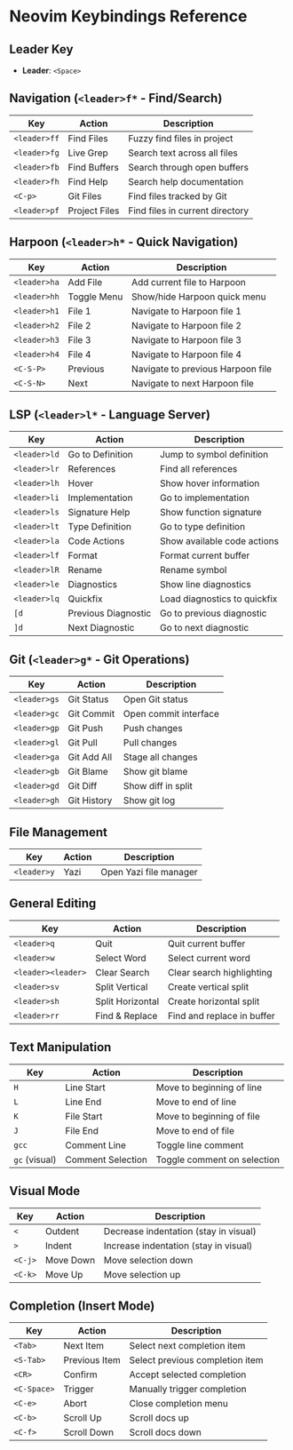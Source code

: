 # Neovim Keybindings Reference

## Leader Key
- **Leader**: `<Space>`

## Navigation (`<leader>f*` - Find/Search)
| Key | Action | Description |
|-----|--------|-------------|
| `<leader>ff` | Find Files | Fuzzy find files in project |
| `<leader>fg` | Live Grep | Search text across all files |
| `<leader>fb` | Find Buffers | Search through open buffers |
| `<leader>fh` | Find Help | Search help documentation |
| `<C-p>` | Git Files | Find files tracked by Git |
| `<leader>pf` | Project Files | Find files in current directory |

## Harpoon (`<leader>h*` - Quick Navigation)
| Key | Action | Description |
|-----|--------|-------------|
| `<leader>ha` | Add File | Add current file to Harpoon |
| `<leader>hh` | Toggle Menu | Show/hide Harpoon quick menu |
| `<leader>h1` | File 1 | Navigate to Harpoon file 1 |
| `<leader>h2` | File 2 | Navigate to Harpoon file 2 |
| `<leader>h3` | File 3 | Navigate to Harpoon file 3 |
| `<leader>h4` | File 4 | Navigate to Harpoon file 4 |
| `<C-S-P>` | Previous | Navigate to previous Harpoon file |
| `<C-S-N>` | Next | Navigate to next Harpoon file |

## LSP (`<leader>l*` - Language Server)
| Key | Action | Description |
|-----|--------|-------------|
| `<leader>ld` | Go to Definition | Jump to symbol definition |
| `<leader>lr` | References | Find all references |
| `<leader>lh` | Hover | Show hover information |
| `<leader>li` | Implementation | Go to implementation |
| `<leader>ls` | Signature Help | Show function signature |
| `<leader>lt` | Type Definition | Go to type definition |
| `<leader>la` | Code Actions | Show available code actions |
| `<leader>lf` | Format | Format current buffer |
| `<leader>lR` | Rename | Rename symbol |
| `<leader>le` | Diagnostics | Show line diagnostics |
| `<leader>lq` | Quickfix | Load diagnostics to quickfix |
| `[d` | Previous Diagnostic | Go to previous diagnostic |
| `]d` | Next Diagnostic | Go to next diagnostic |

## Git (`<leader>g*` - Git Operations)
| Key | Action | Description |
|-----|--------|-------------|
| `<leader>gs` | Git Status | Open Git status |
| `<leader>gc` | Git Commit | Open commit interface |
| `<leader>gp` | Git Push | Push changes |
| `<leader>gl` | Git Pull | Pull changes |
| `<leader>ga` | Git Add All | Stage all changes |
| `<leader>gb` | Git Blame | Show git blame |
| `<leader>gd` | Git Diff | Show diff in split |
| `<leader>gh` | Git History | Show git log |

## File Management
| Key | Action | Description |
|-----|--------|-------------|
| `<leader>y` | Yazi | Open Yazi file manager |

## General Editing
| Key | Action | Description |
|-----|--------|-------------|
| `<leader>q` | Quit | Quit current buffer |
| `<leader>w` | Select Word | Select current word |
| `<leader><leader>` | Clear Search | Clear search highlighting |
| `<leader>sv` | Split Vertical | Create vertical split |
| `<leader>sh` | Split Horizontal | Create horizontal split |
| `<leader>rr` | Find & Replace | Find and replace in buffer |

## Text Manipulation
| Key | Action | Description |
|-----|--------|-------------|
| `H` | Line Start | Move to beginning of line |
| `L` | Line End | Move to end of line |
| `K` | File Start | Move to beginning of file |
| `J` | File End | Move to end of file |
| `gcc` | Comment Line | Toggle line comment |
| `gc` (visual) | Comment Selection | Toggle comment on selection |

## Visual Mode
| Key | Action | Description |
|-----|--------|-------------|
| `<` | Outdent | Decrease indentation (stay in visual) |
| `>` | Indent | Increase indentation (stay in visual) |
| `<C-j>` | Move Down | Move selection down |
| `<C-k>` | Move Up | Move selection up |

## Completion (Insert Mode)
| Key | Action | Description |
|-----|--------|-------------|
| `<Tab>` | Next Item | Select next completion item |
| `<S-Tab>` | Previous Item | Select previous completion item |
| `<CR>` | Confirm | Accept selected completion |
| `<C-Space>` | Trigger | Manually trigger completion |
| `<C-e>` | Abort | Close completion menu |
| `<C-b>` | Scroll Up | Scroll docs up |
| `<C-f>` | Scroll Down | Scroll docs down |
